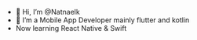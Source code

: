 - 👋 Hi, I’m @Natnaelk
- 👀 I’m a Mobile App Developer mainly flutter and kotlin
- Now learning React Native & Swift



<!---
Natnaelk/Natnaelk is a ✨ special ✨ repository because its `README.md` (this file) appears on your GitHub profile.
You can click the Preview link to take a look at your changes.
--->
